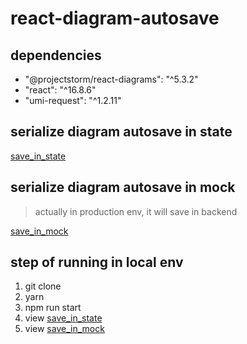 # react-diagram-autosave

## dependencies

- "@projectstorm/react-diagrams": "^5.3.2"
- "react": "^16.8.6"
- "umi-request": "^1.2.11"

## serialize diagram autosave in state

[save_in_state](./src/pages/save_in_state/index.tsx)

## serialize diagram autosave in mock

> actually in production env, it will save in backend

[save_in_mock](./src/pages/save_in_mock/index.tsx)

## step of running in local env

1. git clone 
2. yarn
3. npm run start
4. view [save_in_state](http://localhost:8000/#/save_in_state)
5. view [save_in_mock](http://localhost:8000/#/save_in_mock)

